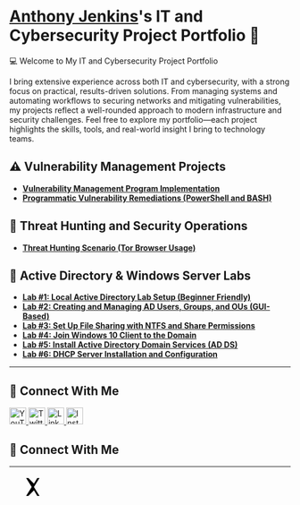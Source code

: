 # <a href="https://www.linkedin.com/in/anthony-jenkins-cyber/">Anthony Jenkins</a>'s IT and Cybersecurity Project Portfolio 🔐

💻 Welcome to My IT and Cybersecurity Project Portfolio

I bring extensive experience across both IT and cybersecurity, with a strong focus on practical, results-driven solutions. From managing systems and automating workflows to securing networks and mitigating vulnerabilities, my projects reflect a well-rounded approach to modern infrastructure and security challenges. Feel free to explore my portfolio—each project highlights the skills, tools, and real-world insight I bring to technology teams.

## ⚠️ Vulnerability Management Projects

- **[Vulnerability Management Program Implementation](https://github.com/techtracker619/vulnerability-management-program/tree/main)**
- **[Programmatic Vulnerability Remediations (PowerShell and BASH)](https://github.com/joshcybertest/programmatic-vulnerability-remediations)**


## 🚨 Threat Hunting and Security Operations

- **[Threat Hunting Scenario (Tor Browser Usage)](https://github.com/joshmadakor0/threat-hunting-scenario-tor)**



## 🧪 Active Directory & Windows Server Labs


- **<u>[Lab #1: Local Active Directory Lab Setup (Beginner Friendly)](https://github.com/techtracker619/adlab)</u>**
- **<u>[Lab #2: Creating and Managing AD Users, Groups, and OUs (GUI-Based)](https://github.com/techtracker619/users)</u>**
- **<u>[Lab #3: Set Up File Sharing with NTFS and Share Permissions](https://github.com/techtracker619/serverfiles)</u>**
- **<u>[Lab #4: Join Windows 10 Client to the Domain](https://github.com/techtracker619/win10)</u>**
- **<u>[Lab #5: Install Active Directory Domain Services (AD DS)](https://github.com/techtracker619/adcs)</u>**
- **<u>[Lab #6: DHCP Server Installation and Configuration](https://github.com/techtracker619/dhcp)</u>**

---

## 🤳 Connect With Me

<p align="left">
  <a href="https://www.youtube.com/c/___________" target="_blank">
    <img alt="YouTube" width="30px" src="https://cdn.jsdelivr.net/npm/simple-icons@v3/icons/youtube.svg" />
  </a>
  <a href="https://twitter.com/___________" target="_blank">
    <img alt="Twitter" width="30px" src="https://cdn.jsdelivr.net/npm/simple-icons@v3/icons/twitter.svg" />
  </a>
  <a href="https://linkedin.com/in/___________" target="_blank">
    <img alt="LinkedIn" width="30px" src="https://cdn.jsdelivr.net/npm/simple-icons@v3/icons/linkedin.svg" />
  </a>
  <a href="https://www.instagram.com/___________" target="_blank">
    <img alt="Instagram" width="30px" src="https://cdn.jsdelivr.net/npm/simple-icons@v3/icons/instagram.svg" />
  </a>
</p>

<!--
<img width="35" alt="image" src="https://github.com/user-attachments/assets/2f41c7cd-5ea8-4475-b451-a37161b6c3fb"> 
<img width="35" alt="image" src="https://github.com/user-attachments/assets/77649969-9910-4994-8b96-74a116cfb2a8">
-->


<!-- 👋 Connect With Me -->
<h2>🤝 Connect With Me</h2>
<hr />

<!-- Social Media Icons Row -->
<div style="display: flex; justify-content: start; align-items: center; gap: 30px; margin-top: 20px;">

  <!-- YouTube -->
  <a href="https://youtube.com/yourchannel" target="_blank" style="text-decoration: none;">
    <i class="fab fa-youtube fa-2x" style="color: black;"></i>
  </a>

  <!-- X (formerly Twitter) -->
  <a href="https://x.com/yourhandle" target="_blank" style="text-decoration: none;">
    <svg xmlns="http://www.w3.org/2000/svg" height="32" viewBox="0 0 512 512" fill="black">
      <path d="M320 0l-96 160L64 0H0l160 256L0 512h64l160-160 96 160h64L224 256 384 0z"/>
    </svg>
  </a>

  <!-- LinkedIn -->
  <a href="https://linkedin.com/in/yourhandle" target="_blank" style="text-decoration: none;">
    <i class="fab fa-linkedin fa-2x" style="color: black;"></i>
  </a>

  <!-- Instagram -->
  <a href="https://instagram.com/yourhandle" target="_blank" style="text-decoration: none;">
    <i class="fab fa-instagram fa-2x" style="color: black;"></i>
  </a>

</div>

<!-- Font Awesome CDN (needed for icons) -->
<link
  rel="stylesheet"
  href="https://cdnjs.cloudflare.com/ajax/libs/font-awesome/6.4.0/css/all.min.css"
/>


